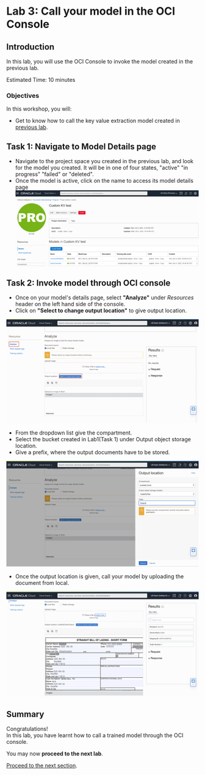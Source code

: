 # Lab 3: Call your model in the OCI Console
## Introduction

In this lab, you will use the OCI Console to invoke the model created in the previous lab.

Estimated Time: 10 minutes


### Objectives

In this workshop, you will:

* Get to know how to call the key value extraction model created in [previous lab](./lab-02-model_training.md).

## Task 1: Navigate to Model Details page
* Navigate to the project space you created in the previous lab, and look for the model you created. It will be in one of four states, "active" "in progress" "failed" or "deleted".
* Once the model is active, click on the name to access its model details page
![](./images/console4.PNG)

## Task 2: Invoke model through OCI console
* Once on your model's details page, select **"Analyze"** under _Resources_ header on the left hand side of the console.
* Click on **"Select to change output location"** to give output location. 

![](./images/console3.png)

* From the dropdown list give the compartment.
* Select the bucket created in Lab1(Task 1) under Output object storage location. 
* Give a prefix, where the output documents have to be stored.

![](./images/console1.png)

* Once the output location is given, call your model by uploading the document from local.

![](./images/console2.png)

## **Summary**

Congratulations! </br>
In this lab, you have learnt how to call a trained model through the OCI console.

You may now **proceed to the next lab**.

[Proceed to the next section](./lab-04-notebook_sdk.md).
